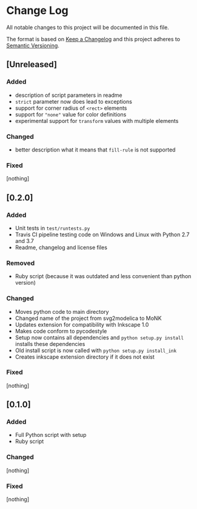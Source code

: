# Change Log
All notable changes to this project will be documented in this file.

The format is based on [Keep a Changelog](http://keepachangelog.com/) 
and this project adheres to [Semantic Versioning](http://semver.org/).

## \[Unreleased\]

### Added

* description of script parameters in readme
* `strict` parameter now does lead to exceptions
* support for corner radius of `<rect>` elements
* support for `"none"` value for color definitions
* experimental support for `transform` values with multiple elements

### Changed

* better description what it means that `fill-rule` is not supported

### Fixed

[nothing]

## \[0.2.0\]

### Added

* Unit tests in `test/runtests.py`
* Travis CI pipeline testing code on Windows and Linux with Python 2.7 and 3.7
* Readme, changelog and license files

### Removed

* Ruby script (because it was outdated and less convenient than python version)

### Changed

* Moves python code to main directory
* Changed name of the project from svg2modelica to MoNK
* Updates extension for compatibility with Inkscape 1.0
* Makes code conform to pycodestyle
* Setup now contains all dependencies and `python setup.py install` installs these dependencies
* Old install script is now called with `python setup.py install_ink`
* Creates inkscape extension directory if it does not exist

### Fixed

[nothing]

## \[0.1.0\]

### Added

* Full Python script with setup
* Ruby script

### Changed

[nothing]

### Fixed

[nothing]